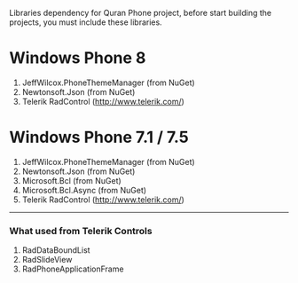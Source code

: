 Libraries dependency for Quran Phone project, before start building the projects, you must include these libraries.

# Windows Phone 8 #
  1. JeffWilcox.PhoneThemeManager (from NuGet)
  1. Newtonsoft.Json (from NuGet)
  1. Telerik RadControl (http://www.telerik.com/)

# Windows Phone 7.1 / 7.5 #
  1. JeffWilcox.PhoneThemeManager (from NuGet)
  1. Newtonsoft.Json (from NuGet)
  1. Microsoft.Bcl (from NuGet)
  1. Microsoft.Bcl.Async (from NuGet)
  1. Telerik RadControl (http://www.telerik.com/)


---

### What used from Telerik Controls ###
  1. RadDataBoundList
  1. RadSlideView
  1. RadPhoneApplicationFrame
